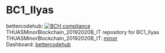 # BC1_Ilyas 
bettercodehub: [![BCH compliance](https://bettercodehub.com/edge/badge/web3assignments/BC1_Ilyas?branch=master)](https://bettercodehub.com/) 
<br> 
THUASMinorBlockchain_20192020B_IT repository for BC1_Ilyas 
<br> 
THUASMinorBlockchain_20192020B_IT: [minor] 
<br> 
Dashboard: [bettercodehub] 
<br> 

[minor]: https://github.com/web3examples/THUASMinorBlockchain_20192020B_IT
[bettercodehub]: https://github.com/web3assignments/bettercodehub
